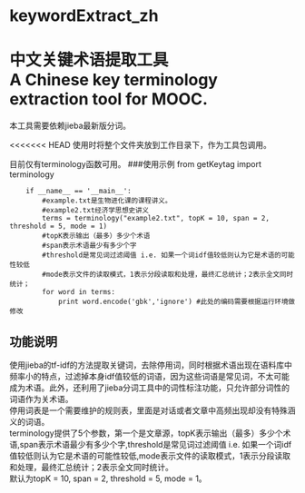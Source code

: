 # keywordExtract_zh

<h1>中文关键术语提取工具<br/>A Chinese key terminology extraction tool for MOOC.<br/></h1>

本工具需要依赖jieba最新版分词。<br/>

<<<<<<< HEAD
使用时将整个文件夹放到工作目录下，作为工具包调用。

目前仅有terminology函数可用。
###使用示例
		from getKeytag import terminology

		if __name__ == '__main__':
			#example.txt是生物进化课的课程讲义。
			#example2.txt经济学思想史讲义
			terms = terminology("example2.txt", topK = 10, span = 2, threshold = 5, mode = 1)
			#topK表示输出（最多）多少个术语
			#span表示术语最少有多少个字
			#threshold是常见词过滤阈值 i.e. 如果一个词idf值较低则认为它是术语的可能性较低
			#mode表示文件的读取模式，1表示分段读取和处理，最终汇总统计；2表示全文同时统计；
			for word in terms:
				print word.encode('gbk','ignore') #此处的编码需要根据运行环境做修改

<h2>功能说明</h2>
	使用jieba的tf-idf的方法提取关键词，去除停用词，同时根据术语出现在语料库中频率小的特点，过滤掉本身idf值较低的词语，因为这些词语是常见词，不太可能成为术语。此外，还利用了jieba分词工具中的词性标注功能，只允许部分词性的词语作为关术语。<br/>
	停用词表是一个需要维护的规则表，里面是对话或者文章中高频出现却没有特殊涵义的词语。<br/>
	terminology提供了5个参数，第一个是文章源，topK表示输出（最多）多少个术语,span表示术语最少有多少个字,threshold是常见词过滤阈值 i.e. 如果一个词idf值较低则认为它是术语的可能性较低,mode表示文件的读取模式，1表示分段读取和处理，最终汇总统计；2表示全文同时统计。<br/>
	默认为topK = 10, span = 2, threshold = 5, mode = 1。<br/>
